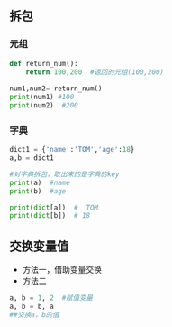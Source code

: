 ## 拆包

###  元组

```python
def return_num():
	return 100,200  #返回的元组(100,200)
	
num1,num2= return_num()
print(num1) #100 
print(num2)  #200
```



### 字典

```python
dict1 = {'name':'TOM','age':18}
a,b = dict1

#对字典拆包，取出来的是字典的key
print(a)  #name 
print(b)  #age

print(dict[a])  #  TOM
print(dict[b])  # 18
```

## 交换变量值

- 方法一，借助变量交换
- 方法二

```python
a, b = 1, 2  #赋值变量
a, b = b, a
##交换a，b的值
```



